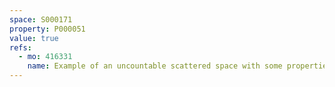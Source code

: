 ```yaml
---
space: S000171
property: P000051
value: true
refs:
  - mo: 416331
    name: Example of an uncountable scattered space with some properties
---
```


